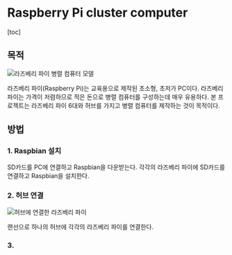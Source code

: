 # Raspberry Pi cluster computer

[toc]

## 목적

![라즈베리 파이 병렬 컴퓨터 모델](D:\github\Raspberry-Pi-cluster-computer\image\image_01.jpg)

라즈베리 파이(Raspberry Pi)는 교육용으로 제작된 초소형, 초저가 PC이다. 라즈베리 파이는 가격이 저렴하므로 적은 돈으로 병렬 컴퓨터를 구성하는데 매우 유용하다. 본 프로젝트는 라즈베리 파이 6대와 허브를 가지고 병렬 컴퓨터를 제작하는 것이 목적이다.

## 방법

### 1. Raspbian 설치

[Raspbian 다운로드]: https://www.raspberrypi.org/software/operating-systems/	"Raspbian 링크"

SD카드를 PC에 연결하고 Raspbian을 다운받는다. 각각의 라즈베리 파이에 SD카드를 연결하고 Raspbian을 설치한다.

### 2. 허브 연결

![허브에 연결한 라즈베리 파이](D:\github\Raspberry-Pi-cluster-computer\image\image_02.jpg)

랜선으로 하나의 허브에 각각의 라즈베리 파이를 연결한다.

### 3. 

